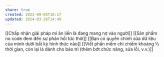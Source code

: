 ```yaml
---
share: true
created: 2023-09-05T16:17
updated: 2024-03-26T14:49
---
```

[[Chấp nhận giải pháp mì ăn liền là đang mang nợ vào người]] 
[[Sản phẩm no code đem đến sự phản hồi tức thời]]
[[Bạn có quyền chỉnh sửa dữ liệu của mình dưới bất kỳ hình thức nào]]
[[Viết phần mềm chỉ chiếm khoảng ⅓ thời gian, còn lại là dành cho bảo trì (thêm bớt chức năng, sửa lỗi, v.v.)]]